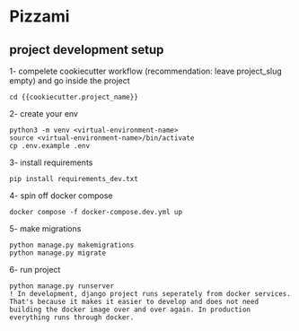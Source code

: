 # Pizzami

## project development setup

1- compelete cookiecutter workflow (recommendation: leave project_slug empty) and go inside the project
```
cd {{cookiecutter.project_name}}
```

2- create your env
```
python3 -m venv <virtual-environment-name>
source <virtual-environment-name>/bin/activate
cp .env.example .env
```

3- install requirements
```
pip install requirements_dev.txt
```

4- spin off docker compose
```
docker compose -f docker-compose.dev.yml up
```

5- make migrations
```
python manage.py makemigrations
python manage.py migrate
```

6- run project
```
python manage.py runserver
! In development, django project runs seperately from docker services. That's because it makes it easier to develop and does not need building the docker image over and over again. In production everything runs through docker.
```